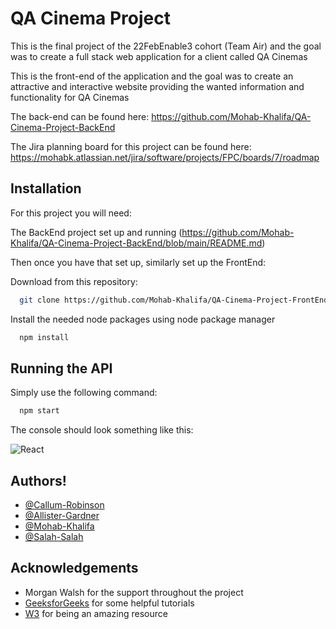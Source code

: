 # QA Cinema Project

This is the final project of the 22FebEnable3 cohort (Team Air) and the goal was to create a
full stack web application for a client called QA Cinemas

This is the front-end of the application and the goal was to create an attractive and interactive website providing the wanted information and functionality for QA Cinemas

The back-end can be found here: https://github.com/Mohab-Khalifa/QA-Cinema-Project-BackEnd

The Jira planning board for this project can be found here: https://mohabk.atlassian.net/jira/software/projects/FPC/boards/7/roadmap


## Installation

For this project you will need:

 The BackEnd project set up and running (https://github.com/Mohab-Khalifa/QA-Cinema-Project-BackEnd/blob/main/README.md)
 
 Then once you have that set up, similarly set up the FrontEnd:

Download from this repository:
```bash
  git clone https://github.com/Mohab-Khalifa/QA-Cinema-Project-FrontEnd
```


Install the needed node packages using node package manager
```bash
  npm install
```



## Running the API

Simply use the following command:

```bash
  npm start
```

The console should look something like this:

![React](https://user-images.githubusercontent.com/100781000/170706334-4af34b7c-b7b5-4ccf-989a-55c1b56991c7.png)


## Authors!


- [@Callum-Robinson](https://github.com/Callum-Robinson)
- [@Allister-Gardner](https://github.com/awggardner)
- [@Mohab-Khalifa](https://github.com/Mohab-Khalifa)
- [@Salah-Salah](https://github.com/SalahS49)


## Acknowledgements

 - Morgan Walsh for the support throughout the project
 - [GeeksforGeeks](https://www.geeksforgeeks.org/) for some helpful tutorials
 - [W3](https://www.w3schools.com/) for being an amazing resource
